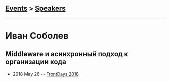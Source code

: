 ## [Events](../README.md) > [Speakers](../speakers.md)
---

# Иван Соболев

## Middleware и асинхронный подход к организации кода
- 2018 May 26 -- [FrontDays 2018](https://www.youtube.com/watch?v=2xoEGHNM5GI)    
